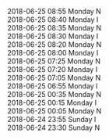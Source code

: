 2018-06-25 08:55 Monday  N  
2018-06-25 08:40 Monday  I  
2018-06-25 08:35 Monday  N  
2018-06-25 08:30 Monday  I  
2018-06-25 08:20 Monday  N  
2018-06-25 08:00 Monday  I  
2018-06-25 07:25 Monday  N  
2018-06-25 07:20 Monday  I  
2018-06-25 07:05 Monday  N  
2018-06-25 06:55 Monday  I  
2018-06-25 00:35 Monday  N  
2018-06-25 00:15 Monday  I  
2018-06-25 00:05 Monday  N  
2018-06-24 23:55 Sunday  I  
2018-06-24 23:30 Sunday  N  
